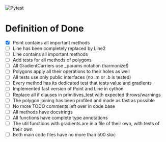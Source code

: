 ![Pytest](https://github.com/whateverforever/Differentiable-Polygons/workflows/Do%20some%20testing/badge.svg?event=push)

# Definition of Done

- [x] Point contains all important methods
- [ ] Line has been completely replaced by Line2
- [ ] Line contains all important methods
- [ ] Add tests for all methods of polygons
- [ ] All GradientCarriers use _params notation (harmonize!)
- [ ] Polygons apply all their operations to their holes as well
- [ ] All tests use only public interfaces (no .m or .b is tested)
- [ ] Every method has its dedicated test that tests value and gradients
- [ ] Implemented fast version of Point and Line in cython
- [ ] Replace all if clauses in primitives_test with expected throws/warnings
- [ ] The polygon joining has been profiled and made as fast as possible
- [ ] No more TODO comments left over in code base
- [ ] All methods have docstrings
- [ ] All functions have complete type annotations
- [ ] The util functions with gradients are in a file of their own, with tests of their own
- [ ] Both main code files have no more than 500 sloc